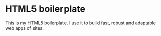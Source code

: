 # HTML5 boilerplate
This is my HTML5 boilerplate. I use it to build fast, robust and adaptable web apps of sites.
